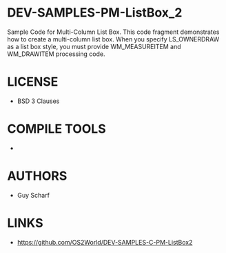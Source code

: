 # DEV-SAMPLES-PM-ListBox_2
Sample Code for Multi-Column List Box. This code fragment demonstrates how to create a multi-column list box. When you specify LS_OWNERDRAW as a list box style, you must provide WM_MEASUREITEM and WM_DRAWITEM processing code.

LICENSE
===============
* BSD 3 Clauses

COMPILE TOOLS
===============
* 
 
AUTHORS
===============
* Guy Scharf

LINKS
===============
* https://github.com/OS2World/DEV-SAMPLES-C-PM-ListBox2

